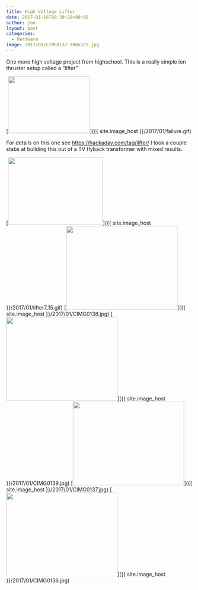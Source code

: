 ```yaml
---
title: High Voltage Lifter
date: 2017-01-16T08:39:29+00:00
author: jon
layout: post
categories:
  - Hardware
image: 2017/01/CIMG0137-300x225.jpg
---
```

One more high voltage project from highschool. This is a really simple ion thruster setup called a &#8220;lifter&#8221;

[<img class="alignnone size-full wp-image-528" src="{{ site.image_host }}/2017/01/failure.gif" alt="" width="221" height="153" />]({{ site.image_host }}/2017/01/failure.gif)


<!--more-->

For details on this one see <https://hackaday.com/tag/lifter/> I took a couple stabs at building this out of a TV flyback transformer with mixed results.

[<img class="alignnone size-full wp-image-529" src="{{ site.image_host }}/2017/01/lifter7_15.gif" alt="" width="256" height="182" />]({{ site.image_host }}/2017/01/lifter7_15.gif) [<img class="alignnone size-medium wp-image-526" src="{{ site.image_host }}/2017/01/CIMG0138-300x225.jpg" alt="" width="300" height="225" srcset="{{ site.image_host }}/2017/01/CIMG0138-300x225.jpg 300w, {{ site.image_host }}/2017/01/CIMG0138-768x576.jpg 768w, {{ site.image_host }}/2017/01/CIMG0138-1024x768.jpg 1024w, {{ site.image_host }}/2017/01/CIMG0138.jpg 1600w" sizes="(max-width: 300px) 100vw, 300px" />]({{ site.image_host }}/2017/01/CIMG0138.jpg) [<img class="alignnone size-medium wp-image-527" src="{{ site.image_host }}/2017/01/CIMG0139-300x225.jpg" alt="" width="300" height="225" srcset="{{ site.image_host }}/2017/01/CIMG0139-300x225.jpg 300w, {{ site.image_host }}/2017/01/CIMG0139-768x576.jpg 768w, {{ site.image_host }}/2017/01/CIMG0139-1024x768.jpg 1024w, {{ site.image_host }}/2017/01/CIMG0139.jpg 1600w" sizes="(max-width: 300px) 100vw, 300px" />]({{ site.image_host }}/2017/01/CIMG0139.jpg) [<img class="alignnone size-medium wp-image-525" src="{{ site.image_host }}/2017/01/CIMG0137-300x225.jpg" alt="" width="300" height="225" srcset="{{ site.image_host }}/2017/01/CIMG0137-300x225.jpg 300w, {{ site.image_host }}/2017/01/CIMG0137-768x576.jpg 768w, {{ site.image_host }}/2017/01/CIMG0137-1024x768.jpg 1024w, {{ site.image_host }}/2017/01/CIMG0137.jpg 1600w" sizes="(max-width: 300px) 100vw, 300px" />]({{ site.image_host }}/2017/01/CIMG0137.jpg) [<img class="alignnone size-medium wp-image-524" src="{{ site.image_host }}/2017/01/CIMG0136-300x225.jpg" alt="" width="300" height="225" srcset="{{ site.image_host }}/2017/01/CIMG0136-300x225.jpg 300w, {{ site.image_host }}/2017/01/CIMG0136-768x576.jpg 768w, {{ site.image_host }}/2017/01/CIMG0136-1024x768.jpg 1024w, {{ site.image_host }}/2017/01/CIMG0136.jpg 1600w" sizes="(max-width: 300px) 100vw, 300px" />]({{ site.image_host }}/2017/01/CIMG0136.jpg)